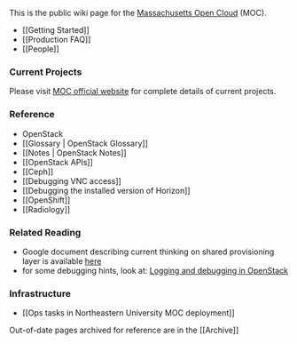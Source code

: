 This is the public wiki page for the [Massachusetts Open Cloud](http://www.bu.edu/hic/research/massachusetts-open-cloud/) (MOC).

* [[Getting Started]]
* [[Production FAQ]] 
* [[People]]

### Current Projects
Please visit [MOC official website](https://massopen.cloud) for complete details of current projects.

### Reference
* OpenStack
 * [[Glossary | OpenStack Glossary]]
 * [[Notes | OpenStack Notes]]
 * [[OpenStack APIs]]
* [[Ceph]]
* [[Debugging VNC access]]
* [[Debugging the installed version of Horizon]]
* [[OpenShift]]
* [[Radiology]]

### Related Reading
* Google document describing current thinking on shared provisioning layer is available [here](https://docs.google.com/document/d/110avjh50FpwprMdMb_z2LS8n2TjUsh2xbSqHm3qAAOw/edit?usp=sharing)
* for some debugging hints, look at: [Logging and debugging in OpenStack](http://vmartinezdelacruz.com/logging-and-debugging-in-openstack/)

### Infrastructure 
* [[Ops tasks in Northeastern University MOC deployment]]

Out-of-date pages archived for reference are in the [[Archive]]
